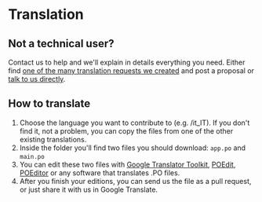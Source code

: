 # Translation

## Not a technical user?

Contact us to help and we'll explain in details everything you need. Either find [one of the many translation requests we created](https://wantoid.com/search?query=wantoid) and post a proposal or [talk to us directly](https://wantoid.com/ticket/edit/).

## How to translate

1. Choose the language you want to contribute to (e.g. /it_IT). If you don't find it, not a problem, you can copy the files from one of the other existing translations.
2. Inside the folder you'll find two files you should download: `app.po` and `main.po`
3. You can edit these two files with [Google Translator Toolkit](https://translate.google.com/toolkit/list?hl=pt_BR#translations/active), [POEdit](https://poedit.net/), [POEditor](https://poeditor.com/) or any software that translates .PO files.
4. After you finish your editions, you can send us the file as a pull request, or just share it with us in Google Translate.
